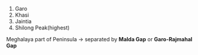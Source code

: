 1. Garo 
2. Khasi
3. Jaintia
4. Shilong Peak(highest)

Meghalaya part of Peninsula -> separated by **Malda Gap** or **Garo-Rajmahal Gap**